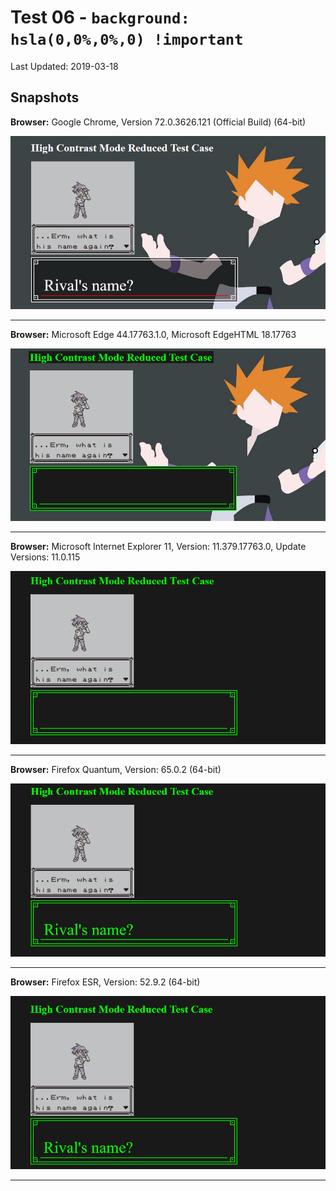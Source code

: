 # Test 06 - `background: hsla(0,0%,0%,0) !important`
Last Updated: 2019-03-18

## Snapshots
**Browser:** Google Chrome, Version 72.0.3626.121 (Official Build) (64-bit)

![Chrome Snapshot](/06-hsla(0%2C0%25%2C0%25%2C0)%20!important/snapshots/GoogleChrome.png)
___
**Browser:** Microsoft Edge 44.17763.1.0, Microsoft EdgeHTML 18.17763

![Edge Snapshot](/06-hsla(0%2C0%25%2C0%25%2C0)%20!important/snapshots/MicrosoftEdge_HCM.png)
___
**Browser:** Microsoft Internet Explorer 11, Version: 11.379.17763.0, Update Versions: 11.0.115

![Internet Explorer Snapshot](/06-hsla(0%2C0%25%2C0%25%2C0)%20!important/snapshots/InternetExplorer_HCM.png)
___
**Browser:** Firefox Quantum, Version: 65.0.2 (64-bit)

![Firefox Quantum Snapshot](/06-hsla(0%2C0%25%2C0%25%2C0)%20!important/snapshots/FirefoxQuantum_HCM.png)
___
**Browser:** Firefox ESR, Version: 52.9.2 (64-bit)

![Firefox ESR Snapshot](/06-hsla(0%2C0%25%2C0%25%2C0)%20!important/snapshots/FirefoxESR_HCM.png)
___
